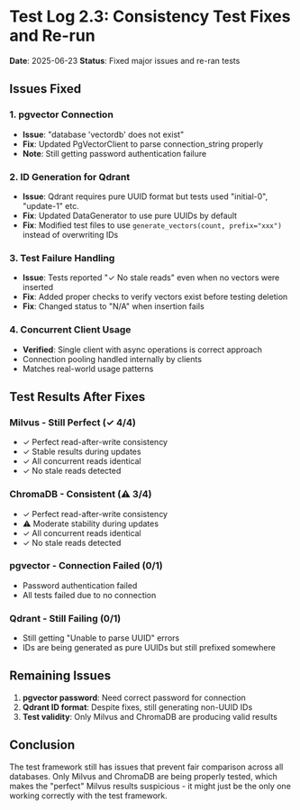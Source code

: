 # Test Log 2.3: Consistency Test Fixes and Re-run
**Date**: 2025-06-23
**Status**: Fixed major issues and re-ran tests

## Issues Fixed

### 1. pgvector Connection
- **Issue**: "database 'vectordb' does not exist" 
- **Fix**: Updated PgVectorClient to parse connection_string properly
- **Note**: Still getting password authentication failure

### 2. ID Generation for Qdrant
- **Issue**: Qdrant requires pure UUID format but tests used "initial-0", "update-1" etc.
- **Fix**: Updated DataGenerator to use pure UUIDs by default
- **Fix**: Modified test files to use `generate_vectors(count, prefix="xxx")` instead of overwriting IDs

### 3. Test Failure Handling
- **Issue**: Tests reported "✓ No stale reads" even when no vectors were inserted
- **Fix**: Added proper checks to verify vectors exist before testing deletion
- **Fix**: Changed status to "N/A" when insertion fails

### 4. Concurrent Client Usage
- **Verified**: Single client with async operations is correct approach
- Connection pooling handled internally by clients
- Matches real-world usage patterns

## Test Results After Fixes

### Milvus - Still Perfect (✓ 4/4)
- ✓ Perfect read-after-write consistency
- ✓ Stable results during updates  
- ✓ All concurrent reads identical
- ✓ No stale reads detected

### ChromaDB - Consistent (⚠ 3/4)
- ✓ Perfect read-after-write consistency
- ⚠ Moderate stability during updates
- ✓ All concurrent reads identical
- ✓ No stale reads detected

### pgvector - Connection Failed (0/1)
- Password authentication failed
- All tests failed due to no connection

### Qdrant - Still Failing (0/1) 
- Still getting "Unable to parse UUID" errors
- IDs are being generated as pure UUIDs but still prefixed somewhere

## Remaining Issues

1. **pgvector password**: Need correct password for connection
2. **Qdrant ID format**: Despite fixes, still generating non-UUID IDs
3. **Test validity**: Only Milvus and ChromaDB are producing valid results

## Conclusion

The test framework still has issues that prevent fair comparison across all databases. Only Milvus and ChromaDB are being properly tested, which makes the "perfect" Milvus results suspicious - it might just be the only one working correctly with the test framework.